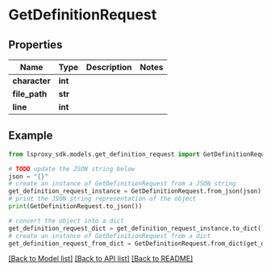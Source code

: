 # GetDefinitionRequest


## Properties

Name | Type | Description | Notes
------------ | ------------- | ------------- | -------------
**character** | **int** |  | 
**file_path** | **str** |  | 
**line** | **int** |  | 

## Example

```python
from lsproxy_sdk.models.get_definition_request import GetDefinitionRequest

# TODO update the JSON string below
json = "{}"
# create an instance of GetDefinitionRequest from a JSON string
get_definition_request_instance = GetDefinitionRequest.from_json(json)
# print the JSON string representation of the object
print(GetDefinitionRequest.to_json())

# convert the object into a dict
get_definition_request_dict = get_definition_request_instance.to_dict()
# create an instance of GetDefinitionRequest from a dict
get_definition_request_from_dict = GetDefinitionRequest.from_dict(get_definition_request_dict)
```
[[Back to Model list]](../README.md#documentation-for-models) [[Back to API list]](../README.md#documentation-for-api-endpoints) [[Back to README]](../README.md)


